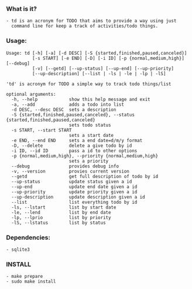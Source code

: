 ### What is it?
	- td is an acronym for TODO that aims to provide a way using just
	  command line for keep a track of activities/todo things.

### Usage:
    Usage: td [-h] [-a] [-d DESC] [-S {started,finished,paused,canceled}]
              [-s START] [-e END] [-D] [-i ID] [-p {normal,medium,high}] [--debug]
              [-v] [--getd] [--up-status] [--up-end] [--up-priority]
          	  [--up-description] [--list | -ls | -le | -lp | -lS]

    'td' is acronym for TODO a simple way to track todo things/list

    optional arguments:
      -h, --help            show this help message and exit
      -a, --add             adds a todo into list
      -d DESC, --desc DESC  sets a description
      -S {started,finished,paused,canceled}, --status {started,finished,paused,canceled}
                            sets todo status
      -s START, --start START
                            sets a start date
      -e END, --end END     sets a end date=d/m/y format
      -D, --delete          delete a give todo by id
      -i ID, --id ID        pass a id to other options
      -p {normal,medium,high}, --priority {normal,medium,high}
                            sets a priority
      --debug               provides debug info
      -v, --version         provies current version
      --getd                get full description of todo by id
      --up-status           update status given a id
      --up-end              update end date given a id
      --up-priority         update priority given a id
  	  --up-description      update description given a id
      --list                list everything todo by id
      -ls, --lstart         list by start date
      -le, --lend           list by end date
      -lp, --lprio          list by priority
      -lS, --lstatus        list by status

### Dependencies:
	- sqlite3

### INSTALL
	- make prepare
	- sudo make install
